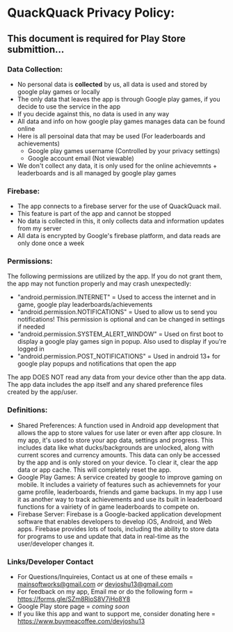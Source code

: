 # QuackQuack Privacy Policy:

## This document is required for Play Store submittion... 


### Data Collection:
- No personal data is **collected** by us, all data is used and stored by google play games or locally
- The only data that leaves the app is through Google play games, if you decide to use the service in the app
- If you decide against this, no data is used in any way
- All data and info on how google play games manages data can be found online
- Here is all persoinal data that may be used (For leaderboards and achievements)
    - Google play games username (Controlled by your privacy settings)
    - Google account email (Not viewable)
- We don't collect any data, it is only used for the online achievemnts + leaderboards and is all managed by google play games


### Firebase:
- The app connects to a firebase server for the use of QuackQuack mail. 
- This feature is part of the app and cannot be stopped 
- No data is collected in this, it only collects data and information updates from my server
- All data is encrypted by Google's firebase platform, and data reads are only done once a week


### Permissions:
The following permissions are utilized by the app. If you do not grant them, the app may not function properly and may crash unexpectedly:

- "android.permission.INTERNET" = Used to access the internet and in game, google play leaderboards/achievements
- "android.permission.NOTIFICATIONS" = Used to allow us to send you notifications! This permission is optional and can be changed in settings if needed
- "android.permission.SYSTEM_ALERT_WINDOW" = Used on first boot to display a google play games sign in popup. Also used to display if you're logged in
- "android.permission.POST_NOTIFICATIONS" = Used in android 13+ for google play popups and notifications that open the app

The app DOES NOT read any data from your device other than the app data. The app data includes the app itself and any shared preference files created by the app/user.


### Definitions:
- Shared Preferences: A function used in Android app development that allows the app to store values for use later or even after app closure. In my app, it's used to store your app data, settings and progress. This includes data like what ducks/backgrounds are unlocked, along with current scores and currency amounts. This data can only be accessed by the app and is only stored on your device. To clear it, clear the app data or app cache. This will completely reset the app.
- Google Play Games: A service created by google to improve gaming on mobile. It includes a vairiety of features such as achievemnets for your game profile, leaderboards, friends and game backups. In my app I use it as another way to track achievements and use its built in leaderboard functions for a vairiety of in game leaderboards to compete on.
- Firebase Server: Firebase is a Google-backed application development software that enables developers to develop iOS, Android, and Web apps. Firebase provides lots of tools, including the ability to store data for programs to use and update that data in real-time as the user/developer changes it.


### Links/Developer Contact

- For Questions/Inquireies, Contact us at one of these emails = mainsoftworks@gmail.com *or* devjoshu13@gmail.com
- For feedback on my app, Email me or do the following form = https://forms.gle/SZm8RioS8V7jHo8Y8
- Google Play store page = *coming soon*
- If you like this app and want to support me, consider donating here = https://www.buymeacoffee.com/devjoshu13
